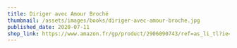 ```yaml
---
title: Diriger avec Amour Broché
thumbnail: /assets/images/books/diriger-avec-amour-broche.jpg
published_date: 2020-07-11
shop_link: https://www.amazon.fr/gp/product/2906090743/ref=as_li_tl?ie=UTF8&camp=1642&creative=6746&creativeASIN=2906090743&linkCode=as2&tag=aliapourvous-21&linkId=ab8e6899a946286b2ab04d20bde51d17
---
```

